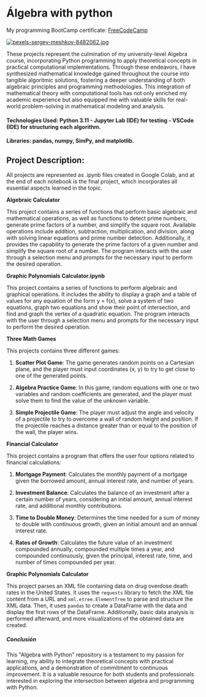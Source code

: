 # Álgebra with python
My programming BootCamp certificate: [FreeCodeCamp](https://www.freecodecamp.org/certification/Knaus-Elias-Gustavo/college-algebra-with-python-v8)

[![pexels-sergey-meshkov-8482062.jpg](https://i.postimg.cc/j2Hg3cdB/pexels-sergey-meshkov-8482062.jpg)](https://postimg.cc/8fCmjhvb)

These projects represent the culmination of my university-level Algebra course, incorporating Python programming to apply theoretical concepts in practical computational implementations. 
Through these endeavors, I have synthesized mathematical knowledge gained throughout the course into tangible algoritmic solutions, fostering a deeper understanding of both algebraic principles and
programming methodologies. This integration of mathematical theory with computational tools has not only enriched my academic experience but also equipped me with valuable skills for real-world problem-solving 
in mathematical modeling and analysis.

#### Technologies Used: Python 3.11 - Jupyter Lab (IDE) for testing - VSCode (IDE) for structuring each algorithm.

#### Libraries: pandas, numpy, SimPy, and matplotlib.

## Project Description:
All projects are represented as .ipynb files created in Google Colab, and at the end of each notebook is the final project, which incorporates all essential aspects learned in the topic.

**Algebraic Calculator**

This project contains a series of functions that perform basic algebraic and mathematical operations, as well as functions to detect prime numbers, generate prime factors of a number, and simplify the square root. Available operations include addition, subtraction, multiplication, and division, along with solving linear equations and prime number detection. Additionally, it provides the capability to generate the prime factors of a given number and simplify the square root of a number. The program interacts with the user through a selection menu and prompts for the necessary input to perform the desired operation.

**Graphic Polynomials Calculator.ipynb**

This project contains a series of functions to perform algebraic and graphical operations. It includes the ability to display a graph and a table of values for any equation of the form y = f(x), solve a system of two equations, graph two equations and show their point of intersection, and find and graph the vertex of a quadratic equation. The program interacts with the user through a selection menu and prompts for the necessary input to perform the desired operation.

**Three Math Games**

This projects contains three different games:

1. **Scatter Plot Game**: The game generates random points on a Cartesian plane, and the player must input coordinates (x, y) to try to get close to one of the generated points.

2. **Algebra Practice Game**: In this game, random equations with one or two variables and random coefficients are generated, and the player must solve them to find the value of the unknown variable.

3. **Simple Projectile Game**: The player must adjust the angle and velocity of a projectile to try to overcome a wall of random height and position. If the projectile reaches a distance greater than or equal to the position of the wall, the player wins.

**Financial Calculator**

This project contains a program that offers the user four options related to financial calculations:

1. **Mortgage Payment**: Calculates the monthly payment of a mortgage given the borrowed amount, annual interest rate, and number of years.

2. **Investment Balance**: Calculates the balance of an investment after a certain number of years, considering an initial amount, annual interest rate, and additional monthly contributions.

3. **Time to Double Money**: Determines the time needed for a sum of money to double with continuous growth, given an initial amount and an annual interest rate.

4. **Rates of Growth**: Calculates the future value of an investment compounded annually, compounded multiple times a year, and compounded continuously, given the principal, interest rate, time, and number of times compounded per year.

**Graphic Polynomials Calculator**

This project parses an XML file containing data on drug overdose death rates in the United States. It uses the `requests` library to fetch the XML file content from a URL and `xml.etree.ElementTree` to parse and structure the XML data. Then, it uses `pandas` to create a DataFrame with the data and display the first rows of the DataFrame. Additionally, basic data analysis is performed afterward, and more visualizations of the obtained data are created.

##### Conclusión

This "Algebra with Python" repository is a testament to my passion for learning, my ability to integrate theoretical concepts with practical applications, and a demonstration of commitment to continuous improvement. It is a valuable resource for both students and professionals interested in exploring the intersection between algebra and programming with Python.
